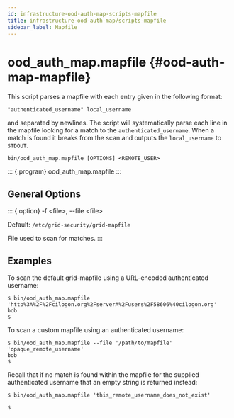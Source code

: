 ```yaml
---
id: infrastructure-ood-auth-map-scripts-mapfile
title: infrastructure-ood-auth-map/scripts-mapfile
sidebar_label: Mapfile
---
```

ood\_auth\_map.mapfile {#ood-auth-map-mapfile}
======================

This script parses a mapfile with each entry given in the following
format:

    "authenticated_username" local_username

and separated by newlines. The script will systematically parse each
line in the mapfile looking for a match to the `authenticated_username`.
When a match is found it breaks from the scan and outputs the
`local_username` to `STDOUT`.

``` {.sh}
bin/ood_auth_map.mapfile [OPTIONS] <REMOTE_USER>
```

::: {.program}
ood\_auth\_map.mapfile
:::

General Options
---------------

::: {.option}
-f \<file\>, \--file \<file\>

Default: `/etc/grid-security/grid-mapfile`

File used to scan for matches.
:::

Examples
--------

To scan the default grid-mapfile using a URL-encoded authenticated
username:

``` {.sh}
$ bin/ood_auth_map.mapfile 'http%3A%2F%2Fcilogon.org%2FserverA%2Fusers%2F58606%40cilogon.org'
bob
$
```

To scan a custom mapfile using an authenticated username:

``` {.sh}
$ bin/ood_auth_map.mapfile --file '/path/to/mapfile' 'opaque_remote_username'
bob
$
```

Recall that if no match is found within the mapfile for the supplied
authenticated username that an empty string is returned instead:

``` {.sh}
$ bin/ood_auth_map.mapfile 'this_remote_username_does_not_exist'

$
```
